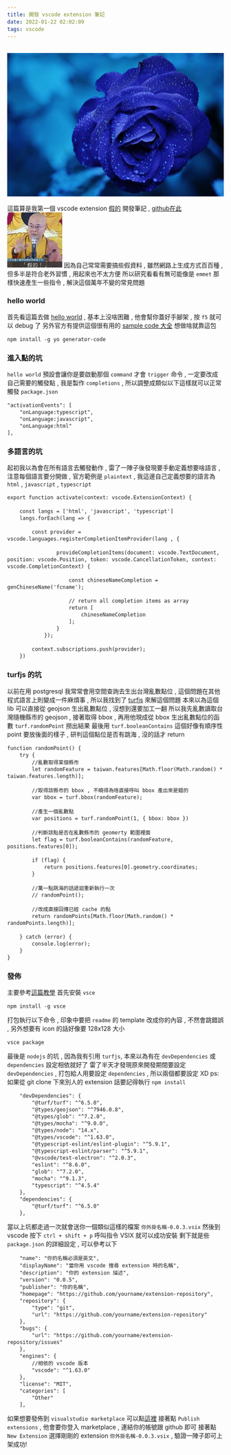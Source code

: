 ```yaml
---
title: 開發 vscode extension 筆記
date: 2022-01-22 02:02:09
tags: vscode
---
```

&nbsp;
![vim](https://raw.githubusercontent.com/weber87na/flowers/master/06.jpg)
<!-- more -->

這篇算是我第一個 vscode extension [假的](https://marketplace.visualstudio.com/items?itemName=weber87na.tw-fake-data-gen) 開發筆記 , [github在此](https://github.com/weber87na/tw-fake-data-gen)
![假的](https://raw.githubusercontent.com/weber87na/tw-fake-data-gen/main/images/fake128x128.jpg)
因為自己常常需要搞些假資料 , 雖然網路上生成方式百百種 , 但多半是符合老外習慣 , 用起來也不太方便
所以研究看看有無可能像是 `emmet` 那樣快速產生一些指令 , 解決這個萬年不變的常見問題

### hello world
首先看這篇去做 [hello world](https://code.visualstudio.com/api/get-started/your-first-extension) , 基本上沒啥困難 , 他會幫你蓋好手腳架 , 按 `f5` 就可以 debug 了
另外官方有提供這個很有用的 [sample code 大全](https://github.com/microsoft/vscode-extension-samples) 想做啥就靠這包

```
npm install -g yo generator-code
```

### 進入點的坑
`hello world` 預設會讓你是要啟動那個 `command` 才會 `trigger` 命令 , 一定要改成自己需要的觸發點 , 我是製作 `completions` , 所以調整成類似以下這樣就可以正常觸發
`package.json`
```
"activationEvents": [
	"onLanguage:typescript",
	"onLanguage:javascript",
	"onLanguage:html"
],
```

### 多語言的坑
起初我以為會在所有語言去觸發動作 , 雷了一陣子後發現要手動定義想要啥語言 , 注意每個語言要分開做 , 官方範例是 `plaintext` , 我這邊自己定義想要的語言為 `html` , `javascript` , `typescript`
```
export function activate(context: vscode.ExtensionContext) {

    const langs = ['html', 'javascript', 'typescript']
    langs.forEach(lang => {

        const provider = vscode.languages.registerCompletionItemProvider(lang , {

                provideCompletionItems(document: vscode.TextDocument, position: vscode.Position, token: vscode.CancellationToken, context: vscode.CompletionContext) {

					const chineseNameCompletion = genChineseName('fcname');

                    // return all completion items as array
                    return [
                        chineseNameCompletion
                    ];
                }
            });

        context.subscriptions.push(provider);
    })

```

### turfjs 的坑
以前在用 postgresql 我常常會用空間查詢去生出台灣亂數點位 , 這個問題在其他程式語言上則變成一件麻煩事 , 所以我找到了 [turfjs](https://turfjs.org/) 來解這個問題
本來以為這個 lib 可以直接從 geojson 生出亂數點位 , 沒想到還要加工一翻
所以我先亂數讀取台灣隨機縣市的 geojson , 接著取得 bbox , 再用他現成從 bbox 生出亂數點位的函數 `turf.randomPoint` 撈出結果
最後用 `turf.booleanContains` 這個好像有順序性 point 要放後面的樣子 , 研判這個點位是否有跳海 , 沒的話才 return

```
function randomPoint() {
    try {
        //亂數取得某個縣市
        let randomFeature = taiwan.features[Math.floor(Math.random() * taiwan.features.length)];

        //取得該縣市的 bbox , 不曉得為啥直接呼叫 bbox 產出來是錯的
        var bbox = turf.bbox(randomFeature);

        //產生一個亂數點
        var positions = turf.randomPoint(1, { bbox: bbox })

        //判斷該點是否在亂數縣市的 geomerty 範圍裡面
        let flag = turf.booleanContains(randomFeature, positions.features[0]);

        if (flag) {
            return positions.features[0].geometry.coordinates;
        }

        //萬一點跳海的話遞迴重新執行一次
        // randomPoint();

        //改成直接回傳已經 cache 的點
        return randomPoints[Math.floor(Math.random() * randomPoints.length)];

    } catch (error) {
        console.log(error);
    }
}
```

### 發佈
主要參考[這篇教學](https://itnext.io/creating-and-publishing-vs-code-extensions-912b5b8b529)
首先安裝 `vsce`
```
npm install -g vsce
```

打包執行以下命令 , 印象中要把 `readme` 的 template 改成你的內容 , 不然會跳錯誤 , 另外想要有 icon 的話好像要 128x128 大小
```
vsce package
```

最後是 `nodejs` 的坑 , 因為我有引用 `turfjs`, 本來以為有在 `devDependencies` 或 `dependencies` 設定相依就好了
雷了半天才發現原來開發期間要設定 `devDependencies` , 打包給人用要設定 `dependencies` , 所以兩個都要設定 XD
ps:如果從 git clone 下來別人的 extension 話要記得執行 `npm install`
```
    "devDependencies": {
        "@turf/turf": "^6.5.0",
        "@types/geojson": "^7946.0.8",
        "@types/glob": "^7.2.0",
        "@types/mocha": "^9.0.0",
        "@types/node": "14.x",
        "@types/vscode": "^1.63.0",
        "@typescript-eslint/eslint-plugin": "^5.9.1",
        "@typescript-eslint/parser": "^5.9.1",
        "@vscode/test-electron": "^2.0.3",
        "eslint": "^8.6.0",
        "glob": "^7.2.0",
        "mocha": "^9.1.3",
        "typescript": "^4.5.4"
    },
    "dependencies": {
        "@turf/turf": "^6.5.0"
    },
```

當以上坑都走過一次就會送你一個類似這樣的檔案 `你外掛名稱-0.0.3.vsix` 然後到 vscode 按下 `ctrl + shift + p` 呼叫指令 VSIX 就可以成功安裝
剩下就是些 `package.json` 的詳細設定 , 可以參考以下
```
    "name": "你的名稱必須是英文",
    "displayName": "當你用 vscode 搜尋 extension 時的名稱",
    "description": "你的 extension 描述",
    "version": "0.0.5",
    "publisher": "你的名稱",
    "homepage": "https://github.com/yourname/extension-repository",
    "repository": {
        "type": "git",
        "url": "https://github.com/yourname/extension-repository"
    },
    "bugs": {
        "url": "https://github.com/yourname/extension-repository/issues"
    },
    "engines": {
		//相依的 vscode 版本
        "vscode": "^1.63.0"
    },
    "license": "MIT",
    "categories": [
        "Other"
    ],
```

如果想要發佈到 `visualstudio marketplace` 可以點[這裡](https://marketplace.visualstudio.com/) 接著點 `Publish extensions` , 他會要你登入 marketplace , 連結你的帳號跟 github 即可
接著點 `New Extension` 選擇剛剛的 extension `你外掛名稱-0.0.3.vsix` , 驗證一陣子即可上架成功!
